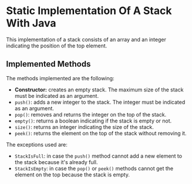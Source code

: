 # Static Implementation Of A Stack With Java
This implementation of a stack consists of an array and an integer indicating the position of the top element.

## Implemented Methods

The methods implemented are the following:
* **Constructor:** creates an empty stack. The maximum size of the stack must be indicated as an argument.
* `push()`: adds a new integer to the stack.  The integer must be indicated as an argument.
* `pop()`: removes and returns the integer on the top of the stack.
* `empty()`: returns a boolean indicating if the stack is empty or not.
* `size()`: returns an integer indicating the size of the stack.
* `peek()`: returns the element on the top of the stack without removing it.

The exceptions used are:
* `StackIsFull`: in case the `push()` method cannot add a new element to the stack because it's already full.
* `StackIsEmpty`: in case the `pop()` or `peek()` methods cannot get the element on the top because the stack is empty.
